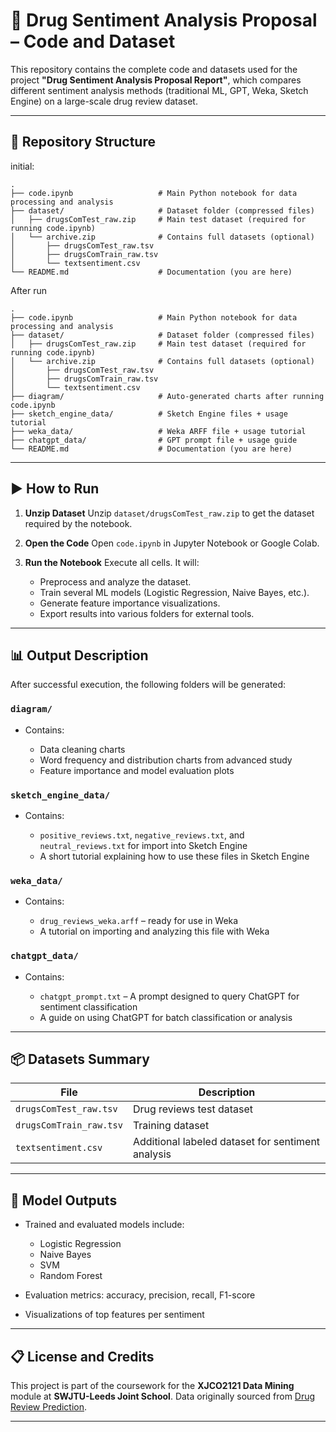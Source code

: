 

# 💊 Drug Sentiment Analysis Proposal – Code and Dataset

This repository contains the complete code and datasets used for the project **"Drug Sentiment Analysis Proposal Report"**, which compares different sentiment analysis methods (traditional ML, GPT, Weka, Sketch Engine) on a large-scale drug review dataset.

---

## 📁 Repository Structure
initial:
```
.
├── code.ipynb                   # Main Python notebook for data processing and analysis
├── dataset/                     # Dataset folder (compressed files)
│   ├── drugsComTest_raw.zip     # Main test dataset (required for running code.ipynb)
│   └── archive.zip              # Contains full datasets (optional)
│       ├── drugsComTest_raw.tsv
│       ├── drugsComTrain_raw.tsv
│       └── textsentiment.csv
└── README.md                    # Documentation (you are here)
```
After run
```
.
├── code.ipynb                   # Main Python notebook for data processing and analysis
├── dataset/                     # Dataset folder (compressed files)
│   ├── drugsComTest_raw.zip     # Main test dataset (required for running code.ipynb)
│   └── archive.zip              # Contains full datasets (optional)
│       ├── drugsComTest_raw.tsv
│       ├── drugsComTrain_raw.tsv
│       └── textsentiment.csv
├── diagram/                     # Auto-generated charts after running code.ipynb
├── sketch_engine_data/          # Sketch Engine files + usage tutorial
├── weka_data/                   # Weka ARFF file + usage tutorial
├── chatgpt_data/                # GPT prompt file + usage guide
└── README.md                    # Documentation (you are here)
```

---

## ▶️ How to Run

1. **Unzip Dataset**
   Unzip `dataset/drugsComTest_raw.zip` to get the dataset required by the notebook.

2. **Open the Code**
   Open `code.ipynb` in Jupyter Notebook or Google Colab.

3. **Run the Notebook**
   Execute all cells. It will:

   * Preprocess and analyze the dataset.
   * Train several ML models (Logistic Regression, Naive Bayes, etc.).
   * Generate feature importance visualizations.
   * Export results into various folders for external tools.

---

## 📊 Output Description

After successful execution, the following folders will be generated:

### `diagram/`

* Contains:

  * Data cleaning charts
  * Word frequency and distribution charts from advanced study
  * Feature importance and model evaluation plots

### `sketch_engine_data/`

* Contains:

  * `positive_reviews.txt`, `negative_reviews.txt`, and `neutral_reviews.txt` for import into Sketch Engine
  * A short tutorial explaining how to use these files in Sketch Engine

### `weka_data/`

* Contains:

  * `drug_reviews_weka.arff` – ready for use in Weka
  * A tutorial on importing and analyzing this file with Weka

### `chatgpt_data/`

* Contains:

  * `chatgpt_prompt.txt` – A prompt designed to query ChatGPT for sentiment classification
  * A guide on using ChatGPT for batch classification or analysis

---

## 📦 Datasets Summary

| File                    | Description                                            |
| ----------------------- | ------------------------------------------------------ |
| `drugsComTest_raw.tsv`  | Drug reviews test dataset                              |
| `drugsComTrain_raw.tsv` | Training dataset                                       |
| `textsentiment.csv`     | Additional labeled dataset for sentiment analysis      |

---

## 🧪 Model Outputs

* Trained and evaluated models include:

  * Logistic Regression
  * Naive Bayes
  * SVM
  * Random Forest
* Evaluation metrics: accuracy, precision, recall, F1-score
* Visualizations of top features per sentiment

---

## 📋 License and Credits

This project is part of the coursework for the **XJCO2121 Data Mining** module at **SWJTU-Leeds Joint School**. Data originally sourced from [Drug Review Prediction](https://www.kaggle.com/datasets/oladayoowoeye/drug-review-prediction-sentiment-analysis?select=drugsComTest_raw.tsv).

---


